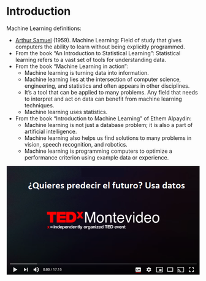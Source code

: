 # Introduction

Machine Learning definitions:

- [Arthur Samuel](https://es.wikipedia.org/wiki/Arthur_L._Samuel) (1959). Machine Learning: Field of study that gives computers the ability to learn without being explicitly programmed.
- From the book “An Introduction to Statistical Learning”: Statistical learning refers to a vast set of tools for understanding data.
- From the book “Machine Learning in action”:
  - Machine learning is turning data into information.
  - Machine learning lies at the intersection of computer science, engineering, and statistics and often appears in other disciplines.
  - It’s a tool that can be applied to many problems. Any field that needs to interpret and act on data can benefit from machine learning techniques.
  - Machine learning uses statistics.
- From the book “Introduction to Machine Learning” of Ethem Alpaydin:
  - Machine learning is not just a database problem; it is also a part of artificial intelligence.
  - Machine learning also helps us find solutions to many problems in vision, speech recognition, and robotics.
  - Machine learning is programming computers to optimize a performance criterion using example data or experience.


[![Watch the video](images/1_video.png)](https://youtu.be/1iqh1B1OZAg) 

